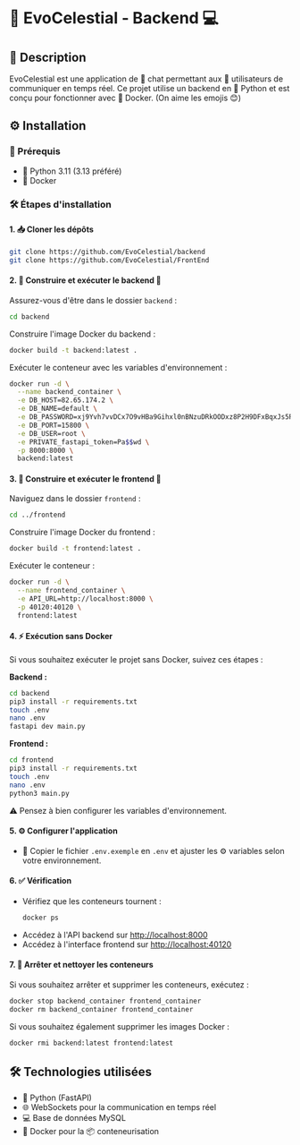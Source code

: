 # 🚀 EvoCelestial - Backend 💻

## 📝 Description

EvoCelestial est une application de 💬 chat permettant aux 👥 utilisateurs de communiquer en temps réel. Ce projet utilise un backend en 🐍 Python et est conçu pour fonctionner avec 🐳 Docker. (On aime les emojis 😊)

## ⚙️ Installation

### 📌 Prérequis

- 🐍 Python 3.11 (3.13 préféré)
- 🐳 Docker

### 🛠️ Étapes d'installation

#### 1. 📥 Cloner les dépôts
```sh
git clone https://github.com/EvoCelestial/backend
git clone https://github.com/EvoCelestial/FrontEnd
```

#### 2. 🔧 Construire et exécuter le backend 🐋
Assurez-vous d'être dans le dossier `backend` :
```sh
cd backend
```
Construire l'image Docker du backend :
```sh
docker build -t backend:latest .
```
Exécuter le conteneur avec les variables d'environnement :
```sh
docker run -d \
  --name backend_container \
  -e DB_HOST=82.65.174.2 \
  -e DB_NAME=default \
  -e DB_PASSWORD=xj9Yvh7vvDCx7O9vHBa9Gihxl0nBNzuDRkOODxz8P2H9DFxBqxJs5RGQnPamnbYN \
  -e DB_PORT=15800 \
  -e DB_USER=root \
  -e PRIVATE_fastapi_token=Pa$$wd \
  -p 8000:8000 \
  backend:latest
```

#### 3. 🔧 Construire et exécuter le frontend 🐋
Naviguez dans le dossier `frontend` :
```sh
cd ../frontend
```
Construire l'image Docker du frontend :
```sh
docker build -t frontend:latest .
```
Exécuter le conteneur :
```sh
docker run -d \
  --name frontend_container \
  -e API_URL=http://localhost:8000 \
  -p 40120:40120 \
  frontend:latest
```

#### 4. ⚡ Exécution sans Docker
Si vous souhaitez exécuter le projet sans Docker, suivez ces étapes :

**Backend :**
```sh
cd backend
pip3 install -r requirements.txt
touch .env
nano .env
fastapi dev main.py
```

**Frontend :**
```sh
cd frontend
pip3 install -r requirements.txt
touch .env
nano .env
python3 main.py
```
⚠️ Pensez à bien configurer les variables d'environnement.

#### 5. ⚙️ Configurer l'application
- 📄 Copier le fichier `.env.exemple` en `.env` et ajuster les ⚙️ variables selon votre environnement.

#### 6. ✅ Vérification
- Vérifiez que les conteneurs tournent :
  ```sh
  docker ps
  ```
- Accédez à l'API backend sur [http://localhost:8000](http://localhost:8000)
- Accédez à l'interface frontend sur [http://localhost:40120](http://localhost:40120)

#### 7. 🛑 Arrêter et nettoyer les conteneurs
Si vous souhaitez arrêter et supprimer les conteneurs, exécutez :
```sh
docker stop backend_container frontend_container
docker rm backend_container frontend_container
```

Si vous souhaitez également supprimer les images Docker :
```sh
docker rmi backend:latest frontend:latest
```

## 🛠️ Technologies utilisées

- 🐍 Python (FastAPI)
- 🌐 WebSockets pour la communication en temps réel
- 💻 Base de données MySQL
- 🐳 Docker pour la 📦 conteneurisation

